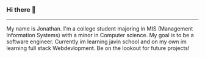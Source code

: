 ### Hi there 👋
<hr>


My name is Jonathan. I'm a college student majoring in MIS (Management Information Systems) with a minor in Computer science. My goal is to be a software engineer. Currently im learning javin school and on my own im learning full stack Webdevlopment. Be on the lookout for future projects!


<!--
**Jmends/jmends** is a ✨ _special_ ✨ repository because its `README.md` (this file) appears on your GitHub profile.

My name is Jonathan. I'm a college student majoring in MIS (Management Information Systems) with a minor in Computer science. My goal is to be a software engineer. Currently im learning javin school and on my own im learning full stack Webdevlopment. Be on the lookout for future projects!

Here are some ideas to get you started:

- 🔭 I’m currently working on ...
- 🌱 I’m currently learning ...
- 👯 I’m looking to collaborate on ...
- 🤔 I’m looking for help with ...
- 💬 Ask me about ...
- 📫 How to reach me: ...
- 😄 Pronouns: ...
- ⚡ Fun fact: ...
-->
